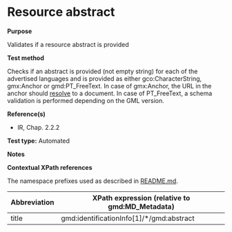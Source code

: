 
# Resource abstract

**Purpose**	

Validates if a resource abstract is provided 

**Test method**	

Checks if an abstract is provided (not empty string)  for each of the advertised languages 
and is provided as either gco:CharacterString, gmx:Anchor or gmd:PT_FreeText. 
In case of gmx:Anchor, the URL in the anchor should [resolve](./README.md#resolve) to a document.
In case of PT_FreeText, a schema validation is performed depending on the GML version. 

**Reference(s)**	 

* IR, Chap. 2.2.2

**Test type:** Automated
	
**Notes**

**Contextual XPath references**

The namespace prefixes used as described in [README.md](./README.md#namespaces).

Abbreviation                                   |  XPath expression (relative to gmd:MD_Metadata)
-----------------------------------------------| -------------------------------------------------------------------------
title <a name="title"></a>   | gmd:identificationInfo[1]/*/gmd:abstract

